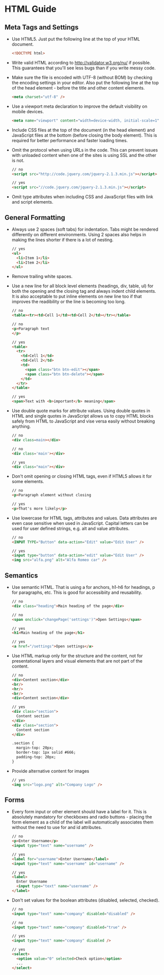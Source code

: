 # HTML Guide

## Meta Tags and Settings

- Use HTML5. Just put the following line at the top of your HTML document.
  ```html
  <!DOCTYPE html>
  ```

- Write valid HTML according to http://validator.w3.org/nu/ if possible. This guarantees that you'll see less bugs than if you write messy code.

- Make sure the file is encoded with UTF-8 (without BOM) by checking the encoding settings in your editor. Also put the following line at the top of the head element - before the title and other content elements.
  ```html
  <meta charset="utf-8" />
  ```

- Use a viewport meta declaration to improve the default visibility on mobile devices.
  ```html
  <meta name="viewport" content="width=device-width, initial-scale=1" />
  ```

- Include CSS files at the top of the document (in the head element) and JavaScript files at the bottom (before closing the body element). This is required for better performance and faster loading times.

- Omit the protocol when using URLs in the code. This can prevent issues with unloaded content when one of the sites is using SSL and the other is not.
  ```html
  // no
  <script src="http://code.jquery.com/jquery-2.1.3.min.js"></script>

  // yes
  <script src="//code.jquery.com/jquery-2.1.3.min.js"></script>
  ```

- Omit type attributes when including CSS and JavaScript files with link and script elements.

## General Formatting

- Always use 2 spaces (soft tabs) for indentation. Tabs might be rendered differently on different environments. Using 2 spaces also helps in making the lines shorter if there is a lot of nesting.
  ```html
  // yes
  <ul>
    <li>Item 1</li>
    <li>Item 2</li>
  </ul>
  ```

- Remove trailing white spaces.

- Use a new line for all block level elements (headings, div, table, ul) for both the opening and the closing tag and always indent child elements. It is also acceptable to put inline elements on new line too if that improves the readibility or the line is becoming too long.
  ```html
  // no
  <table><tr><td>Cell 1</td><td>Cell 2</td></tr></table>

  // no
  <p>Paragraph text
  </p>

  // yes
  <table>
    <tr>
      <td>Cell 1</td>
      <td>Cell 2</td>
      <td>
        <span class="btn btn-edit"></span>
        <span class="btn btn-delete"></span>
      </td>
    </tr>
  </table>

  // yes
  <span>Text with <b>important</b> meaning</span>
  ```

- Use double quote marks for attribute values. Using double quotes in HTML and single quotes in JavaScript allows us to copy HTML blocks safely from HTML to JavaScript and vise versa easily without breaking anything. 
  ```html
  // no
  <div class=main></div>

  // no
  <div class='main'></div>

  // yes
  <div class="main"></div>
  ```

- Don't omit opening or closing HTML tags, even if HTML5 allows it for some elements.
  ```html
  // no
  <p>Paragraph element without closing

  // yes
  <p>That's more likely</p>
  ```

- Use lowercase for HTML tags, attributes and values. Data attributes are even case sensitive when used in JavaScript.
Capital letters can be used for user defined strings, e.g. alt and value attributes.
  ```html
  // no
  <INPUT TYPE="Button" data-action="Edit" value="Edit User" />

  // yes
  <input type="button" data-action="edit" value="Edit User" />
  <img src="alfa.png" alt="Alfa Romeo car" />
  ```

## Semantics

- Use semantic HTML. That is using a for anchors, h1-h6 for headings, p for paragraphs, etc. This is good for accessibiity and reusability.
  ```html
  // no
  <div class="heading">Main heading of the page</div>

  // no
  <span onclick="changePage('settings')">Open Settings</span>

  // yes
  <h1>Main heading of the page</h1>

  // yes
  <a href="/settings">Open settings</a>
  ```

- Use HTML markup only for the structure and the content, not for presentational layers and visual elements that are not part of the content.
  ```html
  // no
  <div>Content section</div>
  <br/>
  <hr/>
  <br/>
  <div>Content section</div>

  // yes
  <div class="section">
    Content section
  </div>
  <div class="section">
    Content section
  </div>

  .section {
    margin-top: 20px;
    border-top: 1px solid #666;
    padding-top: 20px;
  }
  ```

- Provide alternative content for images
  ```html
  // yes
  <img src="logo.png" alt="Company Logo" />
  ```

## Forms

- Every form input or other element should have a label for it. This is absolutely mandatory for checkboxes and radio buttons - placing the form element as a child of the label will automatically associates them without the need to use for and id attributes.
  ```html
  // no
  <p>Enter Username</p>
  <input type="text" name="username" />

  // yes
  <label for="username">Enter Username</label>
  <input type="text" name="username" id="username" />

  // yes
  <label>
    Enter Username
    <input type="text" name="username" />
  </label>
  ```

- Don't set values for the boolean attributes (disabled, selected, checked).
  ```html
  // no
  <input type="text" name="company" disabled="disabled" />

  // no
  <input type="text" name="company" disabled="true" />

  // yes
  <input type="text" name="company" disabled />

  // yes
  <select>
    <option value="0" selected>Check option</option>
    ...
  </select>
  ```